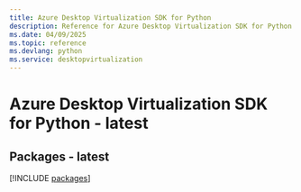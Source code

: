 ```yaml
---
title: Azure Desktop Virtualization SDK for Python
description: Reference for Azure Desktop Virtualization SDK for Python
ms.date: 04/09/2025
ms.topic: reference
ms.devlang: python
ms.service: desktopvirtualization
---
```

# Azure Desktop Virtualization SDK for Python - latest
## Packages - latest
[!INCLUDE [packages](desktop-virtualization-index.md)]